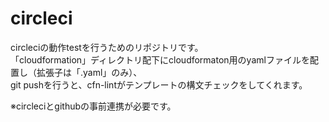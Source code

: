 # circleci
circleciの動作testを行うためのリポジトリです。  
「cloudformation」ディレクトリ配下にcloudformaton用のyamlファイルを配置し（拡張子は「.yaml」のみ）、  
git pushを行うと、cfn-lintがテンプレートの構文チェックをしてくれます。  

※circleciとgithubの事前連携が必要です。  
